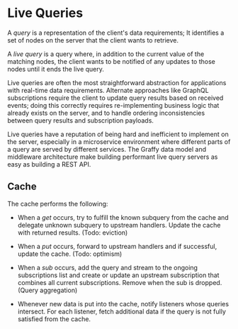 # Live Queries

A _query_ is a representation of the client's data requirements; It identifies a set of nodes on the server that the client wants to retrieve.

A _live query_ is a query where, in addition to the current value of the matching nodes, the client wants to be notified of any updates to those nodes until it ends the live query.

Live queries are often the most straightforward abstraction for applications with real-time data requirements. Alternate approaches like GraphQL subscriptions require the client to update query results based on received events; doing this correctly requires re-implementing business logic that already exists on the server, and to handle ordering inconsistencies between query results and subscription payloads.

Live queries have a reputation of being hard and inefficient to implement on the server, especially in a microservice environment where different parts of a query are served by different services. The Graffy data model and middleware architecture make building performant live query servers as easy as building a REST API.

## Cache

The cache performs the following:

- When a _get_ occurs, try to fulfill the known subquery from the cache and delegate unknown subquery to upstream handlers. Update the cache with returned results. (Todo: eviction)

- When a _put_ occurs, forward to upstream handlers and if successful, update the cache. (Todo: optimism)

- When a _sub_ occurs, add the query and stream to the ongoing subscriptions list and create or update an upstream subscription that combines all current subscriptions. Remove when the sub is dropped. (Query aggregation)

- Whenever new data is put into the cache, notify listeners whose queries intersect. For each listener, fetch additional data if the query is not fully satisfied from the cache.
